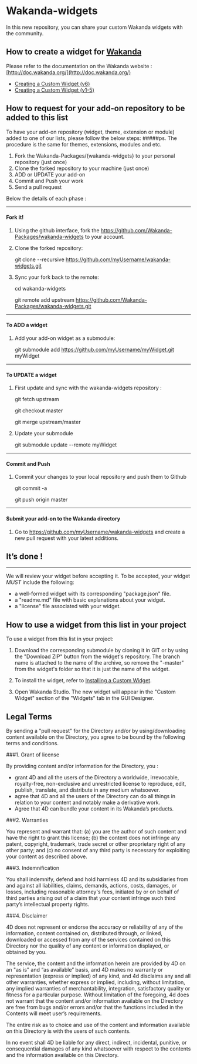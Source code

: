 # Wakanda-widgets

In this new repository, you can share your custom Wakanda widgets with the community.

## How to create a widget for [Wakanda](http://wakanda.org)

Please refer to the documentation on the Wakanda website : [http://doc.wakanda.org/](http://doc.wakanda.org/)

* [Creating a Custom Widget (v6)](http://doc.wakanda.org/Wakanda0.DevBranch/help/Title/en/page3849.html)
* [Creating a Custom Widget (v1-5)](http://doc.wakanda.org/WakandaStudio0/help/Title/en/page2040.html)

## How to request for your add-on repository to be added to this list

To have your add-on repository (widget, theme, extension or module) added to one of our lists, please follow the below steps:
#####ps. The procedure is the same for themes, extensions, modules and etc. 

1. Fork the Wakanda-Packages/{wakanda-widgets} to your personal repository (just once)
2. Clone the forked repository to your machine (just once)
3. ADD or UPDATE your add-on 
4. Commit and Push your work
5. Send a pull request

Below the details of each phase :

***

#### Fork it!

1. Using the github interface, fork the https://github.com/Wakanda-Packages/wakanda-widgets to your account. 

2. Clone the forked repository:

	git clone --recursive https://github.com/myUsername/wakanda-widgets.git


3. Sync your fork back to the remote:

	cd wakanda-widgets
	
	git remote add upstream https://github.com/Wakanda-Packages/wakanda-widgets.git

***

#### To ADD a widget 

1. Add your add-on widget as a submodule:

	git submodule add https://github.com/myUsername/myWidget.git myWidget

***

#### To UPDATE a widget 

1. First update and sync with the wakanda-widgets repository :

	git fetch upstream 

	git checkout master 

	git merge upstream/master
	

2. Update your submodule 

	git submodule update --remote myWidget

***


#### Commit and Push

1. Commit your changes to your local repository and push them to Github

	git commit -a

	git push origin master

***

#### Submit your add-on to the Wakanda directory

1. Go to https://github.com/myUsername/wakanda-widgets and create a new pull request with your latest additions. 

## It’s done !

***

We will review your widget before accepting it. To be accepted, your widget *MUST* include the following:

* a well-formed widget with its corresponding "package.json" file.
* a "readme.md" file with basic explanations about your widget.
* a "license" file associated with your widget.

## How to use a widget from this list in your project
To use a widget from this list in your project:

1. Download the corresponding submodule by cloning it in GIT or by using the "Download ZIP" button from the widget's repository. The branch name is attached to the name of the archive, so remove the "-master" from the widget's folder so that it is just the name of the widget.

2. To install the widget, refer to [Installing a Custom Widget](http://doc.wakanda.org/WakandaStudio0/help/Title/en/page3869.html#1027761).

3. Open Wakanda Studio.
The new widget will appear in the "Custom Widget" section of the "Widgets" tab in the GUI Designer.


## Legal Terms

By sending a "pull request" for the Directory and/or by using/downloading content available on the Directory, you agree to be bound by the following terms and conditions. 

###1. Grant of license

 By providing content and/or information for the Directory, you :

 * grant 4D and all the users of the Directory a worldwide, irrevocable, royalty-free, non-exclusive and unrestricted license to reproduce, edit, publish, translate, and distribute in any medium whatsoever. 
 * agree that 4D and all the users of the Directory can do all things in relation to your content and notably make a derivative work.
 * Agree that 4D can bundle your content in its Wakanda’s products.

###2. Warranties

 You represent and warrant that: (a) you are the author of such content and have the right to grant this license; (b) the content does not infringe any patent, copyright, trademark, trade secret or other proprietary right of any other party; and (c) no consent of any third party is necessary for exploiting your content as described above.

###3. Indemnification

 You shall indemnify, defend and hold harmless 4D and its subsidiaries from and against all liabilities, claims, demands, actions, costs, damages, or losses, including reasonable attorney's fees, initiated by or on behalf of third parties arising out of a claim that your content infringe such third party’s intellectual property rights. 

###4. Disclaimer 

 4D does not represent or endorse the accuracy or reliability of any of the information, content contained on, distributed through, or linked, downloaded or accessed from any of the services contained on this Directory nor the quality of any content or information displayed, or obtained by you. 

 The service, the content and the information herein are provided by 4D on an "as is" and “as available” basis, and 4D makes no warranty or representation (express or implied) of any kind, and 4d disclaims any and all other warranties, whether express or implied, including, without limitation, any implied warranties of merchantability, integration, satisfactory quality or fitness for a particular purpose.  Without limitation of the foregoing, 4d does not warrant that the content and/or information available on the Directory are free from bugs and/or errors and/or that the functions included in the Contents will meet user’s requirements. 

 The entire risk as to choice and use of the content and information available on this Directory is with the users of such contents.

 In no event shall 4D be liable for any direct, indirect, incidental, punitive, or consequential damages of any kind whatsoever with respect to the contents and the information available on this Directory.
